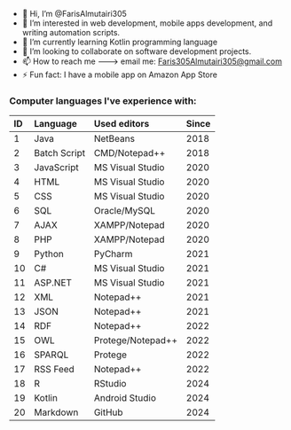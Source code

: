 - 👋 Hi, I’m @FarisAlmutairi305
- 👀 I’m interested in web development, mobile apps development, and writing automation scripts.
- 🌱 I’m currently learning Kotlin programming language
- 💞️ I’m looking to collaborate on software development projects.
- 📫 How to reach me ---> email me: Faris305Almutairi305@gmail.com
- ⚡ Fun fact: I have a mobile app on Amazon App Store

<!---
FarisAlmutairi305/FarisAlmutairi305 is a ✨ special ✨ repository because its `README.md` (this file) appears on your GitHub profile.
You can click the Preview link to take a look at your changes.
--->
### Computer languages I've experience with:
|ID    | Language   | Used editors     | Since |
| :--- | :--------- | :--------------- | :---- | 
|1 | Java           | NetBeans         | 2018 |
|2 | Batch Script   | CMD/Notepad++    | 2018 |
|3 | JavaScript     | MS Visual Studio | 2020 |
|4 | HTML           | MS Visual Studio | 2020 |
|5 | CSS            | MS Visual Studio | 2020 |
|6 | SQL            | Oracle/MySQL     | 2020 |
|7 | AJAX           | XAMPP/Notepad    | 2020 |
|8 | PHP            | XAMPP/Notepad    | 2020 |
|9 | Python         | PyCharm          | 2021 |
|10| C#             | MS Visual Studio | 2021 |
|11| ASP.NET        | MS Visual Studio | 2021 |
|12| XML            | Notepad++        | 2021 |
|13| JSON           | Notepad++        | 2021 |
|14| RDF            | Notepad++        | 2022 |
|15| OWL            | Protege/Notepad++| 2022 |
|16| SPARQL         | Protege          | 2022 |
|17| RSS Feed       | Notepad++        | 2022 |
|18| R              | RStudio          | 2024 |
|19| Kotlin         | Android Studio   | 2024 |
|20| Markdown       | GitHub           | 2024 |
